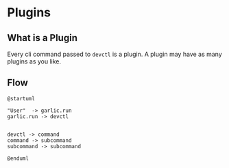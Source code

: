 # Plugins


## What is a Plugin
Every cli command passed to `devctl` is a plugin.
A plugin may have as many plugins as you like.



## Flow
```puml
@startuml

"User"  -> garlic.run
garlic.run -> devctl


devctl -> command
command -> subcommand
subcommand -> subcommand

@enduml
```


